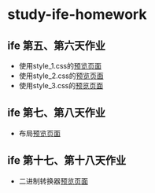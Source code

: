 # study-ife-homework

## ife 第五、第六天作业

* 使用style_1.css的[预览页面](https://p-jiangh.github.io/study-ife-homework/ife-beginner-5-6/resume_style1.html)
* 使用style_2.css的[预览页面](https://p-jiangh.github.io/study-ife-homework/ife-beginner-5-6/resume_style2.html)
* 使用style_3.css的[预览页面](https://p-jiangh.github.io/study-ife-homework/ife-beginner-5-6/resume_style3.html)

## ife 第七、第八天作业

* 布局[预览页面](https://p-jiangh.github.io/study-ife-homework/ife-beginner-7-8/index.html)

## ife 第十七、第十八天作业

* 二进制转换器[预览页面](https://p-jiangh.github.io/study-ife-homework/ife-beginner-17-18/index.html)
